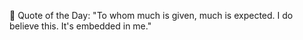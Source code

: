 <!-- start quote -->
💬 Quote of the Day: "To whom much is given, much is expected. I do believe this. It's embedded in me."
<!-- end quote -->